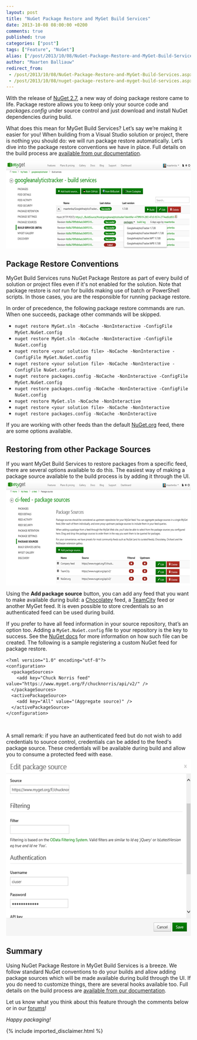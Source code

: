 ```yaml
---
layout: post
title: "NuGet Package Restore and MyGet Build Services"
date: 2013-10-08 08:00:00 +0200
comments: true
published: true
categories: ["post"]
tags: ["Feature", "NuGet"]
alias: ["/post/2013/10/08/NuGet-Package-Restore-and-MyGet-Build-Services.aspx", "/post/2013/10/08/nuget-package-restore-and-myget-build-services.aspx"]
author: "Maarten Balliauw"
redirect_from:
 - /post/2013/10/08/NuGet-Package-Restore-and-MyGet-Build-Services.aspx.html
 - /post/2013/10/08/nuget-package-restore-and-myget-build-services.aspx.html
---
```


<p>With the release of <a href="http://blog.nuget.org/20130822/nuget-2.7-released.html">NuGet 2.7</a>, a new way of doing package restore came to life. Package restore allows you to keep only your source code and <em>packages.config</em> under source control and just download and install NuGet dependencies during build.</p>  <p>What does this mean for MyGet Build Services? Let’s say we’re making it easier for you! When building from a Visual Studio solution or project, there is nothing you should do: we will run package restore automatically. Let’s dive into the package restore conventions we have in place. Full details on the build process are <a href="http://docs.myget.org/docs/reference/build-services">available from our documentation</a>.</p>  <p><a href="/images/image_69.png"><img title="MyGet Build Services" style="border-left-width: 0px; border-right-width: 0px; background-image: none; border-bottom-width: 0px; float: none; padding-top: 0px; padding-left: 0px; margin: 5px auto; display: block; padding-right: 0px; border-top-width: 0px" border="0" alt="MyGet Build Services" src="/images/image_thumb_67.png" width="640" height="236" /></a></p>  <h2>Package Restore Conventions</h2>  <p>MyGet Build Services runs NuGet Package Restore as part of every build of solution or project files even if it's not enabled for the solution. Note that package restore is <em>not</em> run for builds making use of batch or PowerShell scripts. In those cases, you are the responsible for running package restore.</p>  <p>In order of precedence, the following package restore commands are run. When one succeeds, package other commands will be skipped.</p>  <ul>   <li><code>nuget restore MyGet.sln -NoCache -NonInteractive -ConfigFile MyGet.NuGet.config</code> </li>    <li><code>nuget restore MyGet.sln -NoCache -NonInteractive -ConfigFile NuGet.config</code> </li>    <li><code>nuget restore &lt;your solution file&gt; -NoCache -NonInteractive -ConfigFile MyGet.NuGet.config</code> </li>    <li><code>nuget restore &lt;your solution file&gt; -NoCache -NonInteractive -ConfigFile NuGet.config</code> </li>    <li><code>nuget restore packages.config -NoCache -NonInteractive -ConfigFile MyGet.NuGet.config</code> </li>    <li><code>nuget restore packages.config -NoCache -NonInteractive -ConfigFile NuGet.config</code> </li>    <li><code>nuget restore MyGet.sln -NoCache -NonInteractive</code> </li>    <li><code>nuget restore &lt;your solution file&gt; -NoCache -NonInteractive</code> </li>    <li><code>nuget restore packages.config -NoCache -NonInteractive</code> </li> </ul>  <p>If you are working with other feeds than the default <a href="http://www.nuget.org">NuGet.org</a> feed, there are some options available.</p>  <h2>Restoring from other Package Sources</h2>  <p>If you want MyGet Build Services to restore packages from a specific feed, there are several options available to do this. The easiest way of making a package source available to the build process is by adding it through the UI.<a href="/images/image_70.png"><img title="Making package source available during build" style="border-left-width: 0px; border-right-width: 0px; background-image: none; border-bottom-width: 0px; float: none; padding-top: 0px; padding-left: 0px; margin: 5px auto; display: block; padding-right: 0px; border-top-width: 0px" border="0" alt="Making package source available during build" src="/images/image_thumb_68.png" width="640" height="283" /></a></p>  <p>Using the <strong>Add package source</strong> button, you can add any feed that you want to make available during build: a <a href="http://www.chocolatey.org">Chocolatey</a> feed, a <a href="http://www.jetbrains.com/teamcity">TeamCity</a> feed or another MyGet feed. It is even possible to store credentials so an authenticated feed can be used during build.</p>  <p>If you prefer to have all feed information in your source repository, that’s an option too. Adding a <code>MyGet.NuGet.config</code> file to your repository is the key to success. See the <a href="http://docs.nuget.org/docs/reference/nuget-config-file">NuGet docs</a> for more information on how such file can be created. The following is a sample registering a custom NuGet feed for package restore.</p>  <pre><code>&lt;?xml version=&quot;1.0&quot; encoding=&quot;utf-8&quot;?&gt;
&lt;configuration&gt;
  &lt;packageSources&gt;
    &lt;add key=&quot;Chuck Norris feed&quot; value=&quot;https://www.myget.org/F/chucknorris/api/v2/&quot; /&gt;
  &lt;/packageSources&gt;
  &lt;activePackageSource&gt;
    &lt;add key=&quot;All&quot; value=&quot;(Aggregate source)&quot; /&gt;
  &lt;/activePackageSource&gt;
&lt;/configuration&gt;
</code></pre>

<p>&#160;</p>

<p>A small remark: if you have an authenticated feed but do not wish to add credentials to source control, credentials can be added to the feed's package source. These credentials will be available during build and allow you to consume a protected feed with ease. <a href="/images/image_71.png"><img title="Authentication of feeds" style="border-left-width: 0px; border-right-width: 0px; background-image: none; border-bottom-width: 0px; float: none; padding-top: 0px; padding-left: 0px; margin: 5px auto; display: block; padding-right: 0px; border-top-width: 0px" border="0" alt="Authentication of feeds" src="/images/image_thumb_69.png" width="561" height="480" /></a></p>

<h2>Summary</h2>

<p>Using NuGet Package Restore in MyGet Build Services is a breeze. We follow standard NuGet conventions to do your builds and allow adding package sources which will be made available during build through the UI. If you do need to customize things, there are several hooks available too. Full details on the build process are <a href="http://docs.myget.org/docs/reference/build-services">available from our documentation</a>.</p>

<p>Let us know what you think about this feature through the comments below or in our <a href="http://myget.uservoice.com/forums/135675-general">forums</a>!</p>

<p><em>Happy packaging!</em></p>

{% include imported_disclaimer.html %}

